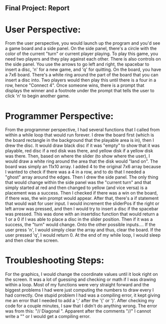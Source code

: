## Final Project: Report

# User Perspective:

From the user perspective, you would launch up the program and you'd see a game board and a side 
panel. On the side panel, there's a circle with the color of the current "turn" or current 
player playing. To play this game, you need two players and they play against each other. There 
is also controls on the side panel. You use the arrows to go left and right, the spacebar to 
insert a disc, 'n' for a new game, and 'q' for quitting. On the board, you have a 7x6 board. 
There's a white ring around the part of the board that you can insert a disc into. Two players 
would then play this until there is a four in a row, hence "Connect 4". Once someone wins, there 
is a prompt that displays the winner and a footnote under the prompt that tells the user to 
click 'n' to begin another game.

# Programmer Perspective:

From the programmer perspective, I had several functions that I called from within a while loop 
that would run forever. I drew the board first (which is the board rectangle in the background 
that the playable area is in), then I drew the disc. It would draw black disc if it was "empty" 
to show that it was playable, red disc if a red disk was there, and yellow disk if a yellow disk 
was there. Then, based on where the slider (to show where the user), I would draw a white ring 
around the area that the disk would "land on". The board was simply an 11x10 array. I added 4 to 
the original 7x6 array because I wanted to check if there was a 4 in a row, and to do that I 
needed a "ghost" array around the edges. Then I drew the side panel. The only thing that would 
change within the side panel was the "current turn" and that simply started at red and then 
changed to yellow (and vice versa) is a placement was a success. Then I checked if there was a 
win on the board, if there was, the win prompt would appear. After that, there's a if statement 
that would wait for user input. I would increment the sliderPos if the right or left arrow was 
pressed, and then I would try to insert a disc if the spacebar was pressed. This was done with 
an insertdisc function that would return a 1 or a 0 if I was able to place a disc in the slider 
position. Then if it was a success, the "turn" would change. Onto the other possible inputs.... 
If the user press 'n', I would simply clear the array and thus, clear the board. If the user 
pressed 'q', I would return 0. At the end of my while loop, I would sleep and then clear the 
screen.

# Troubleshooting Steps:

For the graphics, I would change the coordinate values until it look right on the screen. It was 
a lot of guessing and checking or math if I was drawing within a loop. Most of my functions were 
very straight forward and the biggest problems I had were just computing the numbers to draw 
every I had correctly. One stupid problem I had was a compiling error, it kept giving me an 
error that I needed to add a ';' after the '{' or ')'. After checking my code for a couple 
minutes, I saw that I didn't do anything wrong. The error was from this: "// Diagonal \". 
Apparent after the comments "//" I cannot write a "\" or I would get a compiling error.
